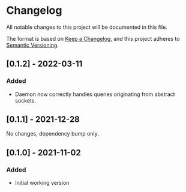 # Changelog
All notable changes to this project will be documented in this file.

The format is based on [Keep a Changelog](https://keepachangelog.com/en/1.0.0/),
and this project adheres to [Semantic Versioning](https://semver.org/spec/v2.0.0.html).

## [0.1.2] - 2022-03-11
### Added
- Daemon now correctly handles queries originating from abstract sockets.

## [0.1.1] - 2021-12-28
No changes, dependency bump only.

## [0.1.0] - 2021-11-02
### Added
- Initial working version
